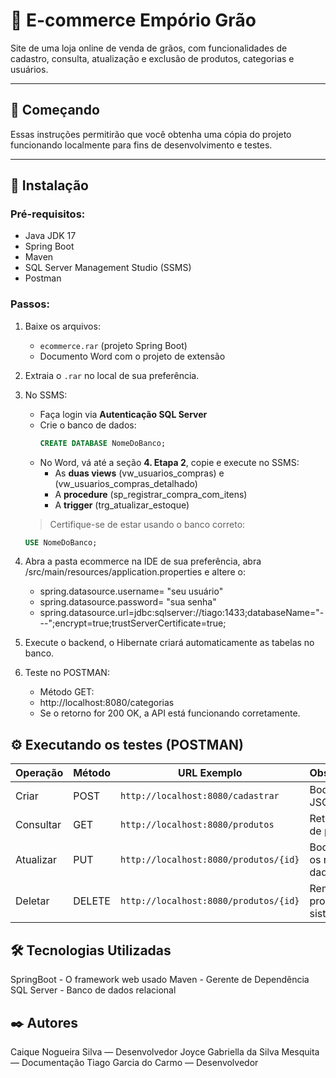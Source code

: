 # 🛒 E-commerce Empório Grão
Site de uma loja online de venda de grãos, com funcionalidades de cadastro, consulta, atualização e exclusão de produtos, categorias e usuários.

---

## 🚀 Começando
Essas instruções permitirão que você obtenha uma cópia do projeto funcionando localmente para fins de desenvolvimento e testes.

---

## 🔧 Instalação

### Pré-requisitos:
- Java JDK 17
- Spring Boot
- Maven
- SQL Server Management Studio (SSMS)
- Postman

### Passos:

1. Baixe os arquivos:
   - `ecommerce.rar` (projeto Spring Boot)
   - Documento Word com o projeto de extensão

2. Extraia o `.rar` no local de sua preferência.

3. No SSMS:
   - Faça login via **Autenticação SQL Server**
   - Crie o banco de dados:
     ```sql
     CREATE DATABASE NomeDoBanco;
     ```
   - No Word, vá até a seção **4. Etapa 2**, copie e execute no SSMS:
     - As **duas views** (vw_usuarios_compras) e (vw_usuarios_compras_detalhado)
     - A **procedure** (sp_registrar_compra_com_itens)
     - A **trigger** (trg_atualizar_estoque)
   > Certifique-se de estar usando o banco correto:
   ```sql
   USE NomeDoBanco;

  6. Abra a pasta ecommerce na IDE de sua preferência, abra /src/main/resources/application.properties e altere o:
     - spring.datasource.username= "seu usuário"
     - spring.datasource.password= "sua senha"
     - spring.datasource.url=jdbc:sqlserver://tiago:1433;databaseName="---";encrypt=true;trustServerCertificate=true;
  8. Execute o backend, o Hibernate criará automaticamente as tabelas no banco.
  9. Teste no POSTMAN:
     - Método GET:
     - http://localhost:8080/categorias
     - Se o retorno for 200 OK, a API está funcionando corretamente.

 ## ⚙️ Executando os testes (POSTMAN)
  | Operação  | Método | URL Exemplo                           | Observação                |
  | --------- | ------ | ------------------------------------- | ------------------------- |
  | Criar     | POST   | `http://localhost:8080/cadastrar`     | Body em JSON              |
  | Consultar | GET    | `http://localhost:8080/produtos`      | Retorna lista de produtos |
  | Atualizar | PUT    | `http://localhost:8080/produtos/{id}` | Body com os novos dados   |
  | Deletar   | DELETE | `http://localhost:8080/produtos/{id}` | Remove produto do sistema |
 

  ## 🛠️ Tecnologias Utilizadas
  SpringBoot - O framework web usado
  Maven - Gerente de Dependência
  SQL Server - Banco de dados relacional

  ## ✒️ Autores
  Caique Nogueira Silva — Desenvolvedor
  Joyce Gabriella da Silva Mesquita — Documentação
  Tiago Garcia do Carmo — Desenvolvedor
